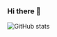 ### Hi there 👋

![GitHub stats](https://github-readme-stats.vercel.app/api?username=anuraghazra&show_icons=true&theme=onedark)

